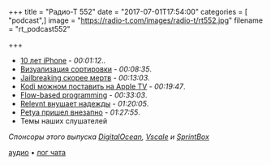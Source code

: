 +++
title = "Радио-Т 552"
date = "2017-07-01T17:54:00"
categories = [ "podcast",]
image = "https://radio-t.com/images/radio-t/rt552.jpg"
filename = "rt_podcast552"

+++

- [10 лет iPhone](https://9to5mac.com/2017/06/29/original-iphone-launch-and-reception/)  - *00:01:12*..
- [Визуализация сортировки](http://boingboing.net/2017/06/28/15-sorting-algorithms-visualiz.html) - *00:08:35*.
- [Jailbreaking скорее мертв](https://www.cultofmac.com/490594/jailbreaking-pioneers-say-iphone-jailbreaking-dead/) - *00:13:03*.
- [Kodi можном поставить на Apple TV](http://www.macworld.co.uk/how-to/iosapps/how-install-kodi-on-apple-tv-2017-3640061/) - *00:19:47*.
- [Flow-based programming](https://en.wikipedia.org/wiki/Flow-based_programming)  - *00:33:03*.
- [Relevnt внушает надежды](https://techcrunch.com/2017/06/24/relevnt-launches-a-publisher-centric-news-app/) - *01:20:05*.
- [Petya пришел внезапно](https://arstechnica.com/security/2017/06/a-new-ransomware-outbreak-similar-to-wcry-is-shutting-down-computers-worldwide/) - *01:27:55*.
- Темы наших слушателей

*Спонсоры этого выпуска [DigitalOcean](https://www.digitalocean.com), [Vscale](http://bit.ly/radio-t_vscale) и [SprintBox](https://sprintbox.ru)*

[аудио](http://cdn.radio-t.com/rt_podcast552.mp3) • [лог чата](http://chat.radio-t.com/logs/radio-t-552.html)
<audio src="http://cdn.radio-t.com/rt_podcast552.mp3" preload="none"></audio>
